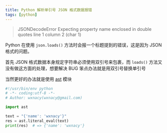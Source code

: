 ```yaml
---
title: Python 解析单引号 JSON 格式数据报错
tags: [python]
---
```


> JSONDecodeError Expecting property name enclosed in double quotes line 1 column 2 (char 1)

Python 在使用 `json.loads()` 方法时会报一个标题提到的错误，这是因为 JSON 格式的问题。
<!-- more -->
首先 JSON 格式数据本身规定字符串必须使用双引号来包裹，而 `loads()` 方法又没有做这方面的处理，想要解决 BUG 笨点办法就是用双引号替换单引号

当然更好的办法就是使用 [ast](https://docs.python.org/3/library/ast.html#ast-helpers) 模块

```python
#!/usr/bin/env python
# -*- coding:utf-8 -*-
# Author: wxnacy(wxnacy@gmail.com)

import ast

text = "{'name': 'wxnacy'}"
res = ast.literal_eval(text)
print(res)  # => {'name': 'wxnacy'}
```
